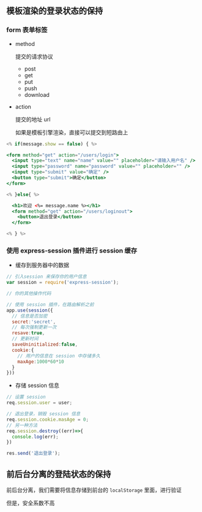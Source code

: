 ## 模板渲染的登录状态的保持

### form 表单标签

- method

  提交的请求协议
  - post
  - get
  - put
  - push
  - download

- action

  提交的地址 url
  
  如果是模板引擎渲染，直接可以提交到短路由上

```jsx
<% if(message.show == false) { %>

<form method="get" action="/users/login">
  <input type="text" name="name" value="" placeholder="请输入用户名" />
  <input type="password" name="password" value="" placeholder="" />
  <input type="submit" value="确定" />
  <button type="submit">确定</button>
</form>

<% }else{ %>

  <h1>欢迎 <%= message.name %></h1>
  <form method="get" action="/users/loginout">
    <button>退出登录</button>
  </form>

<% } %>
```

### 使用 express-session 插件进行 session 缓存

- 缓存到服务器中的数据

```jsx
// 引入session 来保存你的用户信息
var session = require('express-session');

// 你的其他操作代码

// 使用 session 插件，在路由解析之前
app.use(session({
  // 信息是否加密
  secret:'secret',
  // 每次强制更新一次
  resave:true,
  // 更新时间
  saveUninitialized:false,
  cookie:{
    // 用户的信息在 session 中存储多久
    maxAge:1000*60*10
  }
}))
```

- 存储 session 信息

```jsx
// 设置 session
req.session.user = user;

// 退出登录，销毁 session 信息
req.session.cookie.masAge = 0;
// 另一种方法
req.session.destroy((err)=>{
  console.log(err);
})

res.send('退出登录');
```

## 前后台分离的登陆状态的保持

前后台分离，我们需要将信息存储到前台的 `localStorage` 里面，进行验证

但是，安全系数不高

